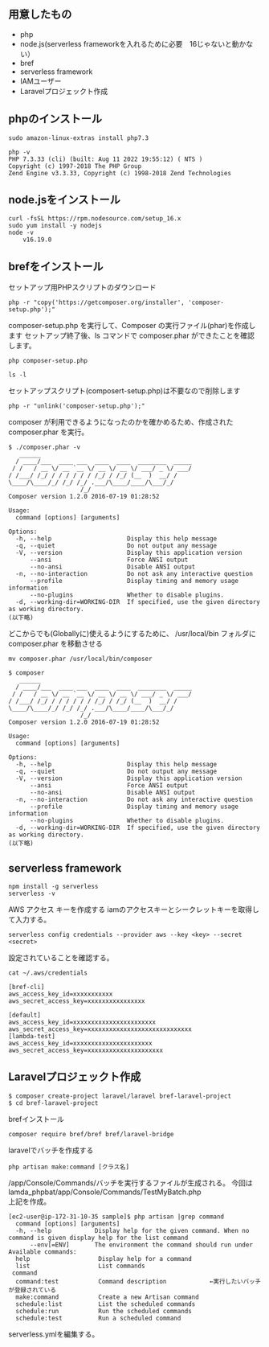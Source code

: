 

## 用意したもの

* php
* node.js(serverless frameworkを入れるために必要　16じゃないと動かない）
* bref
* serverless framework
* IAMユーザー
* Laravelプロジェックト作成

## phpのインストール

```
sudo amazon-linux-extras install php7.3

php -v 
PHP 7.3.33 (cli) (built: Aug 11 2022 19:55:12) ( NTS )
Copyright (c) 1997-2018 The PHP Group
Zend Engine v3.3.33, Copyright (c) 1998-2018 Zend Technologies
```

##  node.jsをインストール
```
curl -fsSL https://rpm.nodesource.com/setup_16.x
sudo yum install -y nodejs
node -v
    v16.19.0
```

## brefをインストール
セットアップ用PHPスクリプトのダウンロード
```
php -r "copy('https://getcomposer.org/installer', 'composer-setup.php');"
```
composer-setup.php を実行して、Composer の実行ファイル(phar)を作成します
セットアップ終了後、ls コマンドで composer.phar ができたことを確認します。
```
php composer-setup.php

ls -l
```
セットアップスクリプト(composert-setup.php)は不要なので削除します
```
php -r "unlink('composer-setup.php');"
```
composer が利用できるようになったのかを確かめるため、作成された composer.phar を実行。
```
$ ./composer.phar -v
   ______
  / ____/___  ____ ___  ____  ____  ________  _____
 / /   / __ \/ __ `__ \/ __ \/ __ \/ ___/ _ \/ ___/
/ /___/ /_/ / / / / / / /_/ / /_/ (__  )  __/ /
\____/\____/_/ /_/ /_/ .___/\____/____/\___/_/
                    /_/
Composer version 1.2.0 2016-07-19 01:28:52

Usage:
  command [options] [arguments]

Options:
  -h, --help                     Display this help message
  -q, --quiet                    Do not output any message
  -V, --version                  Display this application version
      --ansi                     Force ANSI output
      --no-ansi                  Disable ANSI output
  -n, --no-interaction           Do not ask any interactive question
      --profile                  Display timing and memory usage information
      --no-plugins               Whether to disable plugins.
  -d, --working-dir=WORKING-DIR  If specified, use the given directory as working directory.
(以下略)
```
どこからでも(Globallyに)使えるようにするために、 /usr/local/bin フォルダに composer.phar を移動させる
```
mv composer.phar /usr/local/bin/composer
```
```
$ composer
   ______
  / ____/___  ____ ___  ____  ____  ________  _____
 / /   / __ \/ __ `__ \/ __ \/ __ \/ ___/ _ \/ ___/
/ /___/ /_/ / / / / / / /_/ / /_/ (__  )  __/ /
\____/\____/_/ /_/ /_/ .___/\____/____/\___/_/
                    /_/
Composer version 1.2.0 2016-07-19 01:28:52

Usage:
  command [options] [arguments]

Options:
  -h, --help                     Display this help message
  -q, --quiet                    Do not output any message
  -V, --version                  Display this application version
      --ansi                     Force ANSI output
      --no-ansi                  Disable ANSI output
  -n, --no-interaction           Do not ask any interactive question
      --profile                  Display timing and memory usage information
      --no-plugins               Whether to disable plugins.
  -d, --working-dir=WORKING-DIR  If specified, use the given directory as working directory.
(以下略)
```

## serverless framework
```
npm install -g serverless
serverless -v
```
AWS アクセス キーを作成する
iamのアクセスキーとシークレットキーを取得して入力する。
```
serverless config credentials --provider aws --key <key> --secret <secret>
```
設定されていることを確認する。
```   
cat ~/.aws/credentials

[bref-cli]
aws_access_key_id=xxxxxxxxxxx
aws_secret_access_key=xxxxxxxxxxxxxxxx

[default]
aws_access_key_id=xxxxxxxxxxxxxxxxxxxxxxx
aws_secret_access_key=xxxxxxxxxxxxxxxxxxxxxxxxxxxxx
[lambda-test]
aws_access_key_id=xxxxxxxxxxxxxxxxxxxxxx
aws_secret_access_key=xxxxxxxxxxxxxxxxxxxxx
```
## Laravelプロジェックト作成
```
$ composer create-project laravel/laravel bref-laravel-project
$ cd bref-laravel-project
```
brefインストール
```
composer require bref/bref bref/laravel-bridge
```

laravelでバッチを作成する
```
php artisan make:command [クラス名] 
```
/app/Console/Commands/バッチを実行するファイルが生成される。
今回は
lamda_phpbat/app/Console/Commands/TestMyBatch.php
<br>上記を作成。
```
[ec2-user@ip-172-31-10-35 sample]$ php artisan |grep command
  command [options] [arguments]
  -h, --help            Display help for the given command. When no command is given display help for the list command
      --env[=ENV]       The environment the command should run under
Available commands:
  help                   Display help for a command
  list                   List commands
 command
  command:test           Command description            ←実行したいバッチが登録されている
  make:command           Create a new Artisan command
  schedule:list          List the scheduled commands
  schedule:run           Run the scheduled commands
  schedule:test          Run a scheduled command
```


serverless.ymlを編集する。


